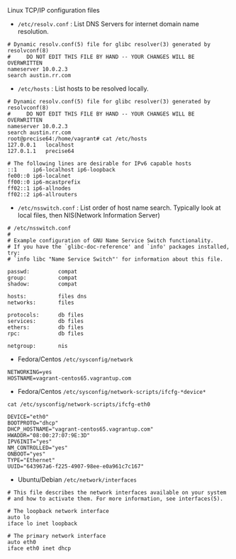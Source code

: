 Linux TCP/IP configuration files

* `/etc/resolv.conf` : List DNS Servers for internet domain name resolution.

```
# Dynamic resolv.conf(5) file for glibc resolver(3) generated by resolvconf(8)
#     DO NOT EDIT THIS FILE BY HAND -- YOUR CHANGES WILL BE OVERWRITTEN
nameserver 10.0.2.3
search austin.rr.com

```

* `/etc/hosts` : List hosts to be resolved locally.

```
# Dynamic resolv.conf(5) file for glibc resolver(3) generated by resolvconf(8)
#     DO NOT EDIT THIS FILE BY HAND -- YOUR CHANGES WILL BE OVERWRITTEN
nameserver 10.0.2.3
search austin.rr.com
root@precise64:/home/vagrant# cat /etc/hosts
127.0.0.1   localhost
127.0.1.1   precise64

# The following lines are desirable for IPv6 capable hosts
::1     ip6-localhost ip6-loopback
fe00::0 ip6-localnet
ff00::0 ip6-mcastprefix
ff02::1 ip6-allnodes
ff02::2 ip6-allrouters
```

* `/etc/nsswitch.conf` : List order of host name search. Typically look at local files, then NIS(Network Information Server)

```
# /etc/nsswitch.conf
#
# Example configuration of GNU Name Service Switch functionality.
# If you have the `glibc-doc-reference' and `info' packages installed, try:
# `info libc "Name Service Switch"' for information about this file.

passwd:         compat
group:          compat
shadow:         compat

hosts:          files dns
networks:       files

protocols:      db files
services:       db files
ethers:         db files
rpc:            db files

netgroup:       nis
```

* Fedora/Centos `/etc/sysconfig/network`
```
NETWORKING=yes
HOSTNAME=vagrant-centos65.vagrantup.com
```

* Fedora/Centos `/etc/sysconfig/network-scripts/ifcfg-*device*`

```
cat /etc/sysconfig/network-scripts/ifcfg-eth0

DEVICE="eth0"
BOOTPROTO="dhcp"
DHCP_HOSTNAME="vagrant-centos65.vagrantup.com"
HWADDR="08:00:27:07:9E:3D"
IPV6INIT="yes"
NM_CONTROLLED="yes"
ONBOOT="yes"
TYPE="Ethernet"
UUID="643967a6-f225-4907-98ee-e0a961c7c167"
```

* Ubuntu/Debian `/etc/network/interfaces`

```
# This file describes the network interfaces available on your system
# and how to activate them. For more information, see interfaces(5).

# The loopback network interface
auto lo
iface lo inet loopback

# The primary network interface
auto eth0
iface eth0 inet dhcp
```
